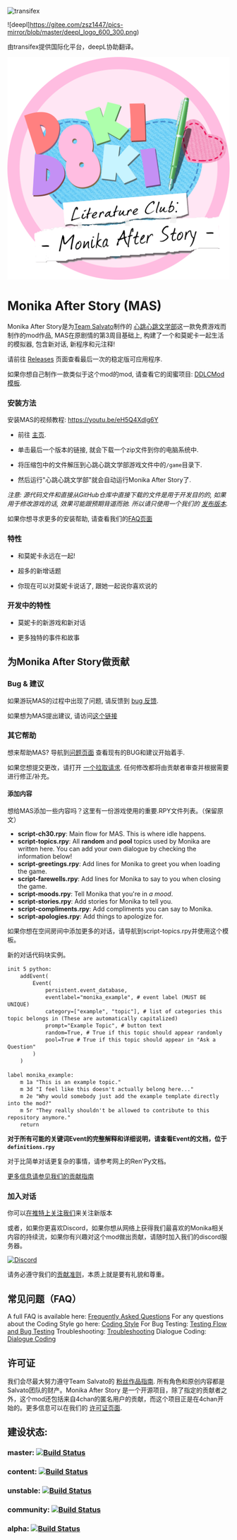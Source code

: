 ![transifex](https://gitee.com/zsz1447/pics-mirror/blob/master/transifex.png)

![deepl]https://gitee.com/zsz1447/pics-mirror/blob/master/deepl_logo_600_300.png)

由transifex提供国际化平台，deepL协助翻译。

![Monika After Story](https://github.com/Backdash/MonikaModDev/blob/master/Monika%20After%20Story/game/mod_assets/menu_new.png?raw=True)



# Monika After Story (MAS)
Monika After Story是为[Team Salvato](http://teamsalvato.com/)制作的 [心跳心跳文学部](https://www.ddlc.moe)这一款免费游戏而制作的mod作品, MAS在原剧情的第3周目基础上, 构建了一个和莫妮卡一起生活的模拟器, 包含新对话, 新程序和元注释!

请前往 [Releases](http://www.monikaafterstory.com/releases.html) 页面查看最后一次的稳定版可应用程序.

如果你想自己制作一款类似于这个mod的mod, 请查看它的闺蜜项目: [DDLCMod模板](https://github.com/therationalpi/DDLCModTemplate).

### 安装方法

安装MAS的视频教程: https://youtu.be/eH5Q4Xdlg6Y

* 前往 [主页](http://www.monikaafterstory.com/releases.html).

* 单击最后一个版本的链接, 就会下载一个zip文件到你的电脑系统中.

* 将压缩包中的文件解压到心跳心跳文学部游戏文件中的`/game`目录下.

* 然后运行"心跳心跳文学部"就会自动运行Monika After Story了.

*注意: 源代码文件和直接从GitHub仓库中直接下载的文件是用于开发目的的, 如果用于修改游戏的话, 效果可能跟预期背道而驰. 所以请只使用一个我们的 [发布版本](https://github.com/Backdash/MonikaModDev/releases).*

如果你想寻求更多的安装帮助, 请查看我们的[FAQ页面](https://github.com/Monika-After-Story/MonikaModDev/wiki/FAQ)

### 特性

* 和莫妮卡永远在一起!

* 超多的新增话题

* 你现在可以对莫妮卡说话了, 跟她一起说你喜欢说的

### 开发中的特性

* 莫妮卡的新游戏和新对话

* 更多独特的事件和故事


## 为Monika After Story做贡献

### Bug & 建议
如果游玩MAS的过程中出现了问题, 请反馈到 [bug 反馈](https://github.com/Backdash/MonikaModDev/issues/new?labels=bug&body=Describe%20bug%20and%20steps%20for%20reproduction%20here&title=%5BBug%5D%20-%20).

如果想为MAS提出建议, 请访问[这个链接](https://github.com/Backdash/MonikaModDev/issues/new?labels=suggestion&body=Your%20suggestion%20goes%20here&title=%5BSuggestion%5D%20-%20)

### 其它帮助
想来帮助MAS? 导航到[问题页面](https://github.com/Backdash/MonikaModDev/issues) 查看现有的BUG和建议开始着手.

如果您想提交更改，请打开 [一个拉取请求](https://github.com/Backdash/MonikaModDev/pulls). 任何修改都将由贡献者审查并根据需要进行修正/补充。

#### 添加内容
想给MAS添加一些内容吗？这里有一份游戏使用的重要.RPY文件列表。（保留原文）

- **script-ch30.rpy**: Main flow for MAS. This is where idle happens.
- **script-topics.rpy**: All **random** and **pool** topics used by Monika are written here. You can add your own dialogue by checking the information below!
- **script-greetings.rpy**: Add lines for Monika to greet you when loading the game.
- **script-farewells.rpy**: Add lines for Monika to say to you when closing the game.
- **script-moods.rpy**: Tell Monika that you're in _a mood_.
- **script-stories.rpy**: Add stories for Monika to tell you.
- **script-compliments.rpy**: Add compliments you can say to Monika.
- **script-apologies.rpy**: Add things to apologize for.

如果你想在空间房间中添加更多的对话，请导航到script-topics.rpy并使用这个模板。

新的对话代码块实例。
```renpy
init 5 python:
    addEvent(
        Event(
            persistent.event_database,
            eventlabel="monika_example", # event label (MUST BE UNIQUE)
            category=["example", "topic"], # list of categories this topic belongs in (These are automatically capitalized)
            prompt="Example Topic", # button text
            random=True, # True if this topic should appear randomly
            pool=True # True if this topic should appear in "Ask a Question"
        )
    )

label monika_example:
    m 1a "This is an example topic."
    m 3d "I feel like this doesn't actually belong here..."
    m 2e "Why would somebody just add the example template directly into the mod?"
    m 5r "They really shouldn't be allowed to contribute to this repository anymore."
    return
```
**对于所有可能的关键词Event的完整解释和详细说明，请查看Event的文档，位于 `definitions.rpy`**

对于比简单对话更复杂的事情，请参考网上的Ren'Py文档。

[更多信息请参见我们的贡献指南](https://github.com/Monika-After-Story/MonikaModDev/wiki/Contributing-Guidelines)

 ### 加入对话
你可以[在推特上关注我们](https://twitter.com/MonikaAfterMod)来关注新版本

或者，如果你更喜欢Discord，如果你想从网络上获得我们最喜欢的Monika相关内容的持续流，如果你有兴趣对这个mod做出贡献，请随时加入我们的discord服务器。

 [![Discord](https://discordapp.com/api/guilds/372766620977725441/widget.png?style=banner1)](https://discord.gg/K2KuJeX)

 请务必遵守我们的[贡献准则](https://docs.mtrstatic.cf/untitled)，本质上就是要有礼貌和尊重。

## 常见问题（FAQ）

A full FAQ is available here: [Frequently Asked Questions](https://github.com/Monika-After-Story/MonikaModDev/wiki/FAQ)
For any questions about the Coding Style go here: [Coding Style](https://github.com/Monika-After-Story/MonikaModDev/wiki/Coding-Style)
For Bug Testing: [Testing Flow and Bug Testing](https://github.com/Monika-After-Story/MonikaModDev/wiki/Testing-Flow-and-Bug-Testing)
Troubleshooting: [Troubleshooting](https://github.com/Monika-After-Story/MonikaModDev/wiki/Troubleshooting) Dialogue Coding: [Dialogue Coding](https://github.com/Monika-After-Story/MonikaModDev/wiki/Dialogue-Coding)
## 许可证

我们会尽最大努力遵守Team Salvato的 [粉丝作品指南](http://teamsalvato.com/ip-guidelines/). 所有角色和原创内容都是Salvato团队的财产。Monika After Story 是一个开源项目，除了指定的贡献者之外，这个mod还包括来自4chan的匿名用户的贡献，而这个项目正是在4chan开始的。更多信息可以在我们的 [许可证页面](https://github.com/Monika-After-Story/MonikaModDev/wiki/License-and-Team-Salvato-Guidelines).

## 建设状态:
### master: [![Build Status](https://travis-ci.org/Monika-After-Story/MonikaModDev.svg?branch=master)](https://travis-ci.org/Monika-After-Story/MonikaModDev)
### content: [![Build Status](https://travis-ci.org/Monika-After-Story/MonikaModDev.svg?branch=content)](https://travis-ci.org/Monika-After-Story/MonikaModDev)
### unstable: [![Build Status](https://travis-ci.org/Monika-After-Story/MonikaModDev.svg?branch=unstable)](https://travis-ci.org/Monika-After-Story/MonikaModDev)
### community: [![Build Status](https://travis-ci.org/Monika-After-Story/MonikaModDev.svg?branch=community)](https://travis-ci.org/Monika-After-Story/MonikaModDev)
### alpha: [![Build Status](https://travis-ci.org/Monika-After-Story/MonikaModDev.svg?branch=alpha)](https://travis-ci.org/Monika-After-Story/MonikaModDev)
